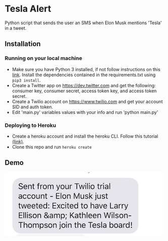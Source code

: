 # Tesla Alert
Python script that sends the user an SMS when Elon Musk mentions 'Tesla' in a tweet.

## Installation

### Running on your local machine
  * Make sure you have Python 3 installed, if not follow instructions on this [link](https://realpython.com/installing-python/). Install the dependencies contained in the requirements.txt using `pip3 install`.
  * Create a Twitter app on https://dev.twitter.com and get the following: consumer key, consumer secret, access token key, and access token secret.
  * Create a Twilio account on https://www.twilio.com and get your account SID and auth token.
  * Edit 'main.py' variables values with your info and run 'python main.py'

### Deploying to Heroku
  * Create a heroku account and install the heroku CLI. Follow this tutorial [(link)](https://devcenter.heroku.com/articles/getting-started-with-python).
  * Clone this repo and run `heroku create`

## Demo
![](twilio-test.jpg)

